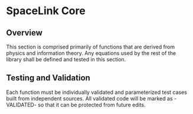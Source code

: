 # SpaceLink Core
## Overview
This section is comprised primarily of functions that are derived from physics and information theory. Any equations used by the rest of the library shall be defined and tested in this section.

## Testing and Validation
Each function must be individually validated and parameterized test cases built from independent sources. All validated code will be marked as -VALIDATED- so that it can be protected from future edits.